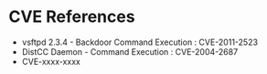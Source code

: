 # CVE References

- vsftpd 2.3.4 - Backdoor Command Execution : CVE-2011-2523
- DistCC Daemon - Command Execution : CVE-2004-2687
- CVE-xxxx-xxxx


